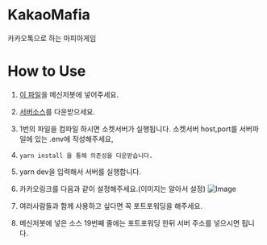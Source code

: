 # KakaoMafia
카카오톡으로 하는 마피아게임

# How to Use
1. [이 파일](https://github.com/Pocript/KakaoMafia/blob/main/client.js)을 메신저봇에 넣어주세요.
2. [서버소스](https://github.com/Pocript/KakaoMafia)를 다운받으세요.
3. 1번의 파일을 컴파일 하시면 소켓서버가 실행됩니다. 소켓서버 host,port를 서버파일에 있는 .env에 작성해주세요,
4. ```
   yarn install 을 통해 의존성을 다운받습니다.
   ```
5. yarn dev을 입력해서 서버를 실행합니다.
6. 카카오링크를 다음과 같이 설정해주세요.(이미지는 알아서 설정)
![Image](https://raw.githubusercontent.com/Pocript/KakaoMafia/main/resource/Screenshot_20220302-144013_Chrome.jpg)

7. 여러사람들과 함께 사용하고 싶다면 꼭 포트포워딩을 해주세요.
8. 메신저봇에 넣은 소스 19번째 줄에는 포트포워딩 한뒤 서버 주소를 넣으시면 됩니다.
